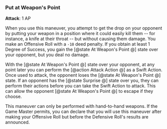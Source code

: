 ### Put at Weapon's Point
**Attack**: 1 AP

When you use this maneuver, you attempt to get the drop on your opponent by putting your weapon in a position where it could easily kill them -- for instance, a knife at their throat -- but without causing them damage. You make an Offensive Roll with a `-10` deed penalty. If you obtain at least 1 Degree of Success, you gain the [@state At Weapon's Point @] state over your opponent, but you deal no damage.

With the [@state At Weapon's Point @] state over your opponent, at any point later you can perform the [@action Attack Action @] as a Swift Action. Once used to attack, the opponent loses the [@state At Weapon's Point @] state. If an opponent has the [@state Surprise @] state over you, they can perform their actions before you can take the Swift Action to attack. This can allow the opponent [@state At Weapon's Point @] to escape if they choose.

This maneuver can only be performed with hand-to-hand weapons. If the Game Master permits, you can declare that you will use this maneuver after making your Offensive Roll but before the Defensive Roll's results are announced.
